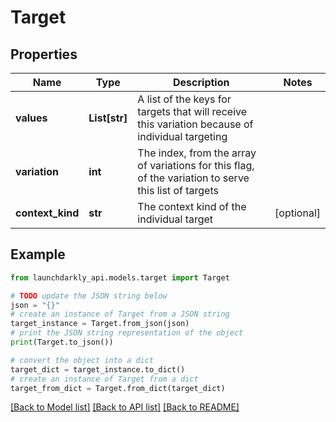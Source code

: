 # Target


## Properties

Name | Type | Description | Notes
------------ | ------------- | ------------- | -------------
**values** | **List[str]** | A list of the keys for targets that will receive this variation because of individual targeting | 
**variation** | **int** | The index, from the array of variations for this flag, of the variation to serve this list of targets | 
**context_kind** | **str** | The context kind of the individual target | [optional] 

## Example

```python
from launchdarkly_api.models.target import Target

# TODO update the JSON string below
json = "{}"
# create an instance of Target from a JSON string
target_instance = Target.from_json(json)
# print the JSON string representation of the object
print(Target.to_json())

# convert the object into a dict
target_dict = target_instance.to_dict()
# create an instance of Target from a dict
target_from_dict = Target.from_dict(target_dict)
```
[[Back to Model list]](../README.md#documentation-for-models) [[Back to API list]](../README.md#documentation-for-api-endpoints) [[Back to README]](../README.md)



